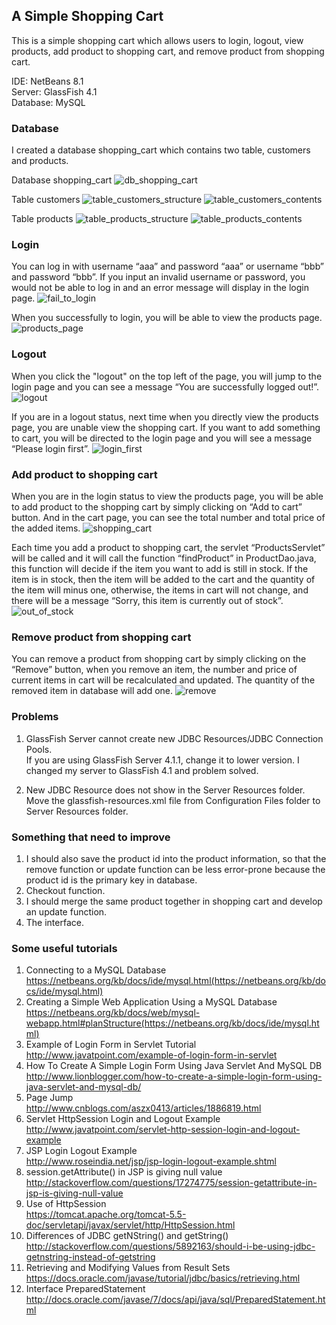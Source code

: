## A Simple Shopping Cart

This is a simple shopping cart which allows users to login, logout, view products, add product to shopping cart, and remove product from shopping cart.

IDE: NetBeans 8.1    
Server: GlassFish 4.1    
Database: MySQL

### Database

I created a database shopping_cart which contains two table, customers and products.

Database shopping_cart
![db_shopping_cart](https://github.com/lajbrc/SimpleShoppingCart/blob/master/Screenshots/db_shopping_cart.png?raw=true)

Table customers
![table_customers_structure](https://github.com/lajbrc/SimpleShoppingCart/blob/master/Screenshots/table_customers_structure.png?raw=true)
![table_customers_contents](https://github.com/lajbrc/SimpleShoppingCart/blob/master/Screenshots/table_customers_content.png?raw=true)

Table products
![table_products_structure](https://github.com/lajbrc/SimpleShoppingCart/blob/master/Screenshots/table_products_structure.png?raw=true)
![table_products_contents](https://github.com/lajbrc/SimpleShoppingCart/blob/master/Screenshots/table_products_contents.png?raw=true)

### Login

You can log in with username “aaa” and password “aaa” or username “bbb” and password “bbb”. If you input an invalid username or password, you would not be able to log in and an error message will display in the login page.
![fail_to_login](https://github.com/lajbrc/SimpleShoppingCart/blob/master/Screenshots/fail%20to%20login.png?raw=true)

When you successfully to login, you will be able to view the products page.
![products_page](https://github.com/lajbrc/SimpleShoppingCart/blob/master/Screenshots/products%20page.png?raw=true)

### Logout

When you click the "logout" on the top left of the page, you will jump to the login page and you can see a message “You are successfully logged out!”.
![logout](https://github.com/lajbrc/SimpleShoppingCart/blob/master/Screenshots/logout.png?raw=true)

If you are in a logout status, next time when you directly view the products page, you are unable view the shopping cart. If you want to add something to cart, you will be directed to the login page and you will see a message “Please login first”.
![login_first](https://github.com/lajbrc/SimpleShoppingCart/blob/master/Screenshots/please%20login%20first.png?raw=true)

### Add product to shopping cart

When you are in the login status to view the products page, you will be able to add product to the shopping cart by simply clicking on “Add to cart” button. And in the cart page, you can see the total number and total price of the added items.
![shopping_cart](https://github.com/lajbrc/SimpleShoppingCart/blob/master/Screenshots/shopping%20cart.png?raw=true)

Each time you add a product to shopping cart, the servlet “ProductsServlet” will be called and it will call the function “findProduct” in ProductDao.java, this function will decide if the item you want to add is still in stock. If the item is in stock, then the item will be added to the cart and the quantity of the item will minus one, otherwise, the items in cart will not change, and there will be a message “Sorry, this item is currently out of stock”.
![out_of_stock](https://github.com/lajbrc/SimpleShoppingCart/blob/master/Screenshots/item%20not%20in%20stock.png?raw=true)

### Remove product from shopping cart

You can remove a product from shopping cart by simply clicking on the “Remove” button, when you remove an item, the number and price of current items in cart will be recalculated and updated. The quantity of the removed item in database will add one.
![remove](https://github.com/lajbrc/SimpleShoppingCart/blob/master/Screenshots/after%20remove.png?raw=true)

### Problems

1. GlassFish Server cannot create new JDBC Resources/JDBC Connection Pools.    
If you are using GlassFish Server 4.1.1, change it to lower version.
I changed my server to GlassFish 4.1 and problem solved.

2. New JDBC Resource does not show in the Server Resources folder.    
Move the glassfish-resources.xml file from Configuration Files folder to Server Resources folder.

### Something that need to improve

1. I should also save the product id into the product information, so that the remove function or update function can be less error-prone because the product id is the primary key in database.
2. Checkout function.
3. I should merge the same product together in shopping cart and develop an update function.
4. The interface.

### Some useful tutorials

1. Connecting to a MySQL Database    
https://netbeans.org/kb/docs/ide/mysql.html(https://netbeans.org/kb/docs/ide/mysql.html)
2. Creating a Simple Web Application Using a MySQL Database    
https://netbeans.org/kb/docs/web/mysql-webapp.html#planStructure(https://netbeans.org/kb/docs/ide/mysql.html)
3. Example of Login Form in Servlet Tutorial    
http://www.javatpoint.com/example-of-login-form-in-servlet
4. How To Create A Simple Login Form Using Java Servlet And MySQL DB    
http://www.lionblogger.com/how-to-create-a-simple-login-form-using-java-servlet-and-mysql-db/
5. Page Jump    
http://www.cnblogs.com/aszx0413/articles/1886819.html
6. Servlet HttpSession Login and Logout Example    
http://www.javatpoint.com/servlet-http-session-login-and-logout-example
7. JSP Login Logout Example    
http://www.roseindia.net/jsp/jsp-login-logout-example.shtml
8. session.getAttribute() in JSP is giving null value    
http://stackoverflow.com/questions/17274775/session-getattribute-in-jsp-is-giving-null-value
9. Use of HttpSession    
https://tomcat.apache.org/tomcat-5.5-doc/servletapi/javax/servlet/http/HttpSession.html
10. Differences of JDBC getNString() and getString()    
http://stackoverflow.com/questions/5892163/should-i-be-using-jdbc-getnstring-instead-of-getstring
11. Retrieving and Modifying Values from Result Sets    
https://docs.oracle.com/javase/tutorial/jdbc/basics/retrieving.html
12. Interface PreparedStatement    
http://docs.oracle.com/javase/7/docs/api/java/sql/PreparedStatement.html

